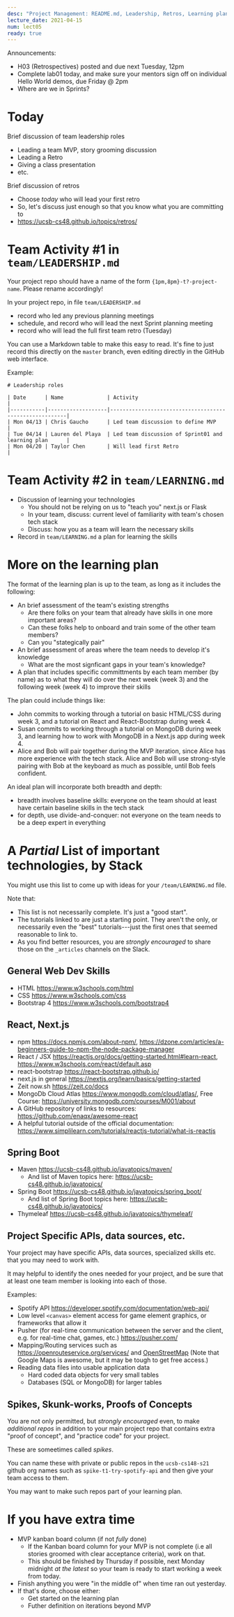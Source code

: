 ```yaml
---
desc: "Project Management: README.md, Leadership, Retros, Learning plan"
lecture_date: 2021-04-15
num: lect05
ready: true
---
```



Announcements:  
* H03 (Retrospectives) posted and due next Tuesday, 12pm 
* Complete lab01 today, and make sure your mentors sign off on individual Hello World demos, due Friday @ 2pm
* Where are we in Sprints? 

# Today

Brief discussion of team leadership roles
- Leading a team MVP, story grooming discussion
- Leading a Retro 
- Giving a class presentation
- etc.

Brief discussion of retros
- Choose *today* who will lead your first retro
- So, let's discuss just enough so that you know what you are committing to
- <https://ucsb-cs48.github.io/topics/retros/>

# Team Activity #1 in `team/LEADERSHIP.md`

Your project repo should have a name of the form `{1pm,8pm}-t?-project-name`. Please rename accordingly! 

In your project repo, in file `team/LEADERSHIP.md`
- record who led any previous planning meetings
- schedule, and record who will lead the next Sprint planning meeting
- record who will lead the full first team retro (Tuesday)

You can use a Markdown table to make this easy to read.  It's fine to just record this directly on the `master` branch, even editing directly in the GitHub web interface.

Example:

```
# Leadership roles

| Date      | Name              | Activity                                               |
|-----------|-------------------|--------------------------------------------------------|
| Mon 04/13 | Chris Gaucho      | Led team discussion to define MVP                      | 
| Tue 04/14 | Lauren del Playa  | Led team discussion of Sprint01 and learning plan      | 
| Mon 04/20 | Taylor Chen       | Will lead first Retro                                  | 

```

# Team Activity #2 in `team/LEARNING.md`

* Discussion of learning your technologies
  - You should not be relying on us to "teach you" next.js or Flask
  - In your team, discuss: current level of familiarity with team's chosen tech stack
  - Discuss: how you as a team will learn the necessary skills
* Record in `team/LEARNING.md` a plan for learning the skills
  
# More on the learning plan

The format of the learning plan is up to the team, as long as it includes the following:

* An brief assessment of the team's existing strengths
  - Are there folks on your team that already have skills in one more important areas?
  - Can these folks help to onboard and train some of the other team members?
  - Can you "stategically pair"
* An brief assessment of areas where the team needs to develop it's knowledge
  - What are the most signficant gaps in your team's knowledge?
* A plan that includes specific committments by each team member (by name) as to what they will do over the next 
  week (week 3) and the following week (week 4) to improve their skills

The plan could include things like:

* John commits to working through a tutorial on basic HTML/CSS during week 3, and a tutorial on React and React-Bootstrap during week 4.
* Susan commits to working through a tutorial on MongoDB during week 3, and learning how to work with MongoDB in a Next.js app during week 4.
* Alice and Bob will pair together during the MVP iteration, since Alice has more experience with the tech stack.  Alice and
  Bob will use strong-style pairing with Bob at the keyboard as much as possible, until Bob feels confident. 
  
An ideal plan will incorporate both breadth and depth:
* breadth involves baseline skills: everyone on the team should at least have certain baseline skills in the tech stack
* for depth, use divide-and-conquer: not everyone on the team needs to be a deep expert in everything

# A *Partial* List of important technologies, by Stack

You might use this list to come up with ideas for your `/team/LEARNING.md` file.

Note that:
* This list is not necessarily complete. It's just a "good start".
* The tutorials linked to are just a starting point.   They aren't the only, or necessarily even the "best" tutorials---just the first ones that seemed reasonable to link to.
* As you find better resources, you are *strongly encouraged* to share those on the `_articles` channels on the Slack.


## General Web Dev Skills

* HTML <https://www.w3schools.com/html>
* CSS <https://www.w3schools.com/css>
* Bootstrap 4 <https://www.w3schools.com/bootstrap4>


## React, Next.js

* npm <https://docs.npmjs.com/about-npm/>, <https://dzone.com/articles/a-beginners-guide-to-npm-the-node-package-manager>
* React / JSX  <https://reactjs.org/docs/getting-started.html#learn-react>, <https://www.w3schools.com/react/default.asp>
* react-bootstrap <https://react-bootstrap.github.io/>
* next.js in general <https://nextjs.org/learn/basics/getting-started>
* Zeit now.sh <https://zeit.co/docs>
* MongoDb Cloud Atlas <https://www.mongodb.com/cloud/atlas/>, Free Course: <https://university.mongodb.com/courses/M001/about>
* A GitHub repository of links to resources: https://github.com/enaqx/awesome-react
* A helpful tutorial outside of the official documentation: https://www.simplilearn.com/tutorials/reactjs-tutorial/what-is-reactjs

## Spring Boot

* Maven <https://ucsb-cs48.github.io/javatopics/maven/>
  * And list of Maven topics here: <https://ucsb-cs48.github.io/javatopics/>
* Spring Boot <https://ucsb-cs48.github.io/javatopics/spring_boot/>
  * And list of Spring Boot topics here: <https://ucsb-cs48.github.io/javatopics/>
* Thymeleaf <https://ucsb-cs48.github.io/javatopics/thymeleaf/>


## Project Specific APIs, data sources, etc.

Your project may have specific APIs, data sources, specialized skills etc. that you may need to work with.  

It may helpful to identify the ones needed for your project, and be sure that at least one team member is looking into each of those.

Examples:
* Spotify API <https://developer.spotify.com/documentation/web-api/>
* Low level `<canvas>` element access for game element graphics, or frameworks that allow it
* Pusher (for real-time communication between the server and the client, e.g. for real-time chat, games, etc.) <https://pusher.com/>
* Mapping/Routing services such as <https://openrouteservice.org/services/> and [OpenStreetMap](https://wiki.openstreetmap.org/wiki/Frameworks#Displaying_interactive_maps) (Note that Google Maps is awesome, but it may be tough to get free access.)
* Reading data files into usable application data
  - Hard coded data objects for very small tables
  - Databases (SQL or MongoDB) for larger tables

## Spikes, Skunk-works, Proofs of Concepts

You are not only permitted, but *strongly encouraged* even, to make *additional repos* in addition to your main project
repo that contains extra "proof of concept", and "practice code" for your project.

These are someetimes called *spikes*.

You can name these with private or public repos in the `ucsb-cs148-s21` github org names such as `spike-t1-try-spotify-api` and then give your team access to them.

You may want to make such repos part of your learning plan.

# If you have extra time

* MVP kanban board column (if not *fully* done)
  - If the Kanban board column for your MVP is not complete (i.e all stories groomed with clear acceptance criteria), work on that.   
  - This should be finished by Thursday if possible, next Monday midnight *at the latest* so your team is ready to start working a week from today.
* Finish anything you were "in the middle of" when time ran out yesterday.
* If that's done, choose either:
  - Get started on the learning plan
  - Futher definition on iterations beyond MVP
  
